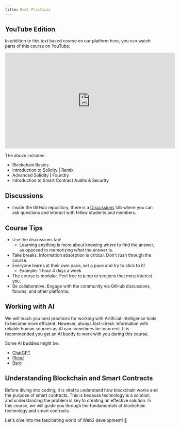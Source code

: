 ```yaml
---
title: Best Practices
---
```


## YouTube Edition

In addition to this text based course on our platform here, you can watch parts of this course on YouTube:

<iframe width="560" height="315" src="https://www.youtube.com/embed/umepbfKp5rI" frameborder="0" allow="accelerometer; autoplay; clipboard-write; encrypted-media; gyroscope; picture-in-picture" allowfullscreen></iframe>

The above includes:
- Blockchain Basics
- Introduction to Solidity | Remix
- Advanced Solidity | Foundry 
- Introduction to Smart Contract Audits & Security

## Discussions

- Inside the GitHub repository, there is a [Discussions](https://github.com/Cyfrin/foundry-full-course-f23/discussions) tab where you can ask questions and interact with fellow students and members.

## Course Tips

- Use the discussions tab!
  - Learning anything is more about knowing *where* to find the answer, as opposed to memorizing *what* the answer is. 
- Take breaks. Information absorption is critical. Don't rush through the course.
- Everyone learns at their own pace, set a pace and try to stick to it!
    - Example: 1 hour 4 days a week.
- The course is modular. Feel free to jump to sections that most interest you.
- Be collaborative. Engage with the community via GitHub discussions, forums, and other platforms.

## Working with AI

We will teach you best practices for working with Artificial Intelligence tools to become more efficient. However, always fact-check information with reliable human sources as AI can sometimes be incorrect. It is recommended you get an AI buddy to work with you during this course.

Some AI buddies might be:
- [ChatGPT](https://chat.openai.com)
- [Phind](https://www.phind.com/)
- [Bard](https://bard.google.com/)

## Understanding Blockchain and Smart Contracts

Before diving into coding, it is vital to understand how blockchain works and the purpose of smart contracts. This is because technology is a solution, and understanding the problem is key to creating an effective solution. In this course, we will guide you through the fundamentals of blockchain technology and smart contracts.

Let's dive into the fascinating world of Web3 development! 🚀

